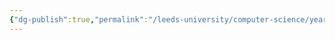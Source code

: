 ```yaml
---
{"dg-publish":true,"permalink":"/leeds-university/computer-science/year-1/professional-computing/week-3-2-software-development-process/8-kill/"}
---
```



